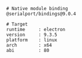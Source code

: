     # Native module binding
    @serialport/bindings@9.0.4

    # Target
    runtime     : electron
    version     : 9.3.5
    platform    : linux
    arch        : x64
    abi         : 80
